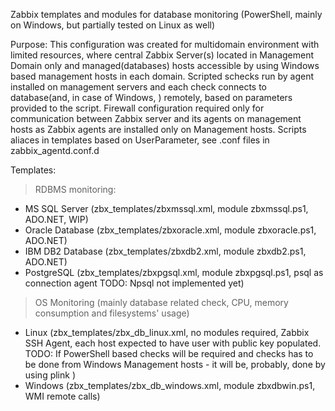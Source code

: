 Zabbix templates and modules for database monitoring (PowerShell, mainly on Windows, but partially tested on Linux as well)

Purpose:
This configuration was created for multidomain environment with limited resources, where central Zabbix Server(s) located in Management Domain only and managed(databases) hosts accessible by using Windows based management hosts in each domain. Scripted schecks run by agent installed on management servers and each check connects to database(and, in case of Windows, ) remotely, based on parameters provided to the script. 
Firewall configuration required only for communication between Zabbix server and its agents on management hosts as Zabbix agents are installed only on Management hosts.
Scripts aliaces in templates based on UserParameter, see .conf files in zabbix_agentd.conf.d

Templates:
> RDBMS monitoring:
- MS SQL Server (zbx_templates/zbxmssql.xml, module zbxmssql.ps1, ADO.NET, WIP)
- Oracle Database (zbx_templates/zbxoracle.xml, module zbxoracle.ps1, ADO.NET)
- IBM DB2 Database (zbx_templates/zbxdb2.xml, module zbxdb2.ps1, ADO.NET)
- PostgreSQL (zbx_templates/zbxpgsql.xml, module zbxpgsql.ps1, psql as connection agent
  TODO: Npsql not implemented yet)

> OS Monitoring (mainly database related check, CPU, memory consumption and filesystems' usage)
- Linux (zbx_templates/zbx_db_linux.xml, no modules required, Zabbix SSH Agent, each host expected to have user with public key populated.
  TODO: If PowerShell based checks will be required and checks has to be done from Windows Management hosts - it will be, probably, done by using plink )
- Windows (zbx_templates/zbx_db_windows.xml, module zbxdbwin.ps1, WMI remote calls)
                                                                         
